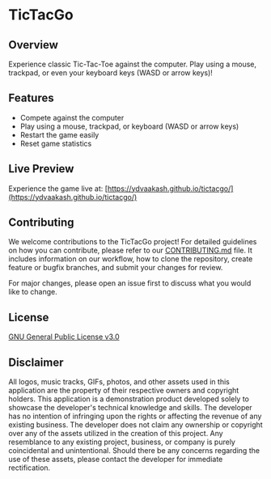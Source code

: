 # TicTacGo

## Overview

Experience classic Tic-Tac-Toe against the computer. Play using a mouse, trackpad, or even your keyboard keys (WASD or arrow keys)!

## Features
- Compete against the computer
- Play using a mouse, trackpad, or keyboard (WASD or arrow keys)
- Restart the game easily
- Reset game statistics

## Live Preview
Experience the game live at: [https://ydvaakash.github.io/tictacgo/](https://ydvaakash.github.io/tictacgo/)

## Contributing

We welcome contributions to the TicTacGo project! For detailed guidelines on how you can contribute, please refer to our [CONTRIBUTING.md](./CONTRIBUTING.md) file. It includes information on our workflow, how to clone the repository, create feature or bugfix branches, and submit your changes for review.

For major changes, please open an issue first to discuss what you would like to change.

## License

[GNU General Public License v3.0](https://www.gnu.org/licenses/gpl-3.0.html)

## Disclaimer
All logos, music tracks, GIFs, photos, and other assets used in this application are the property of their respective owners and copyright holders. This application is a demonstration product developed solely to showcase the developer's technical knowledge and skills. The developer has no intention of infringing upon the rights or affecting the revenue of any existing business. The developer does not claim any ownership or copyright over any of the assets utilized in the creation of this project. Any resemblance to any existing project, business, or company is purely coincidental and unintentional. Should there be any concerns regarding the use of these assets, please contact the developer for immediate rectification.
